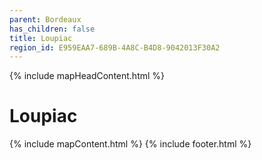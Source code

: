 ```yaml
---
parent: Bordeaux
has_children: false
title: Loupiac
region_id: E959EAA7-689B-4A8C-B4D8-9042013F30A2
---
```

{% include mapHeadContent.html %}
# Loupiac
{% include mapContent.html %}
{% include footer.html %}
